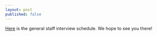 ```yaml
---
layout: post
published: false
---
```

[Here](https://docs.google.com/document/d/1vhlJ3AexRqCkqp-dW69MZQZmr9EMkwKh5FRMYLWAuYo/edit?usp=sharing) is the general staff interview schedule. We hope to see you there!


